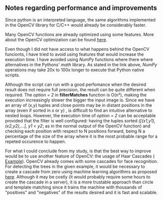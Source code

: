 
## Notes regarding performance and improvements
Since python is an interpreted language, the same algorithms implemented in the OpenCV library for C/C++ would already be considerably
faster.

Many OpenCV functions are already optimized using some features. More about the OpenCV optimization can be found 
[here](http://docs.opencv.org/trunk/dc/d71/tutorial_py_optimization.html). 

Even though I did not have access to what happens behind the OpenCV funcionts, I have tried to avoid using features that would increase
the execution time. I have avoided using *NumPy* functions where there where alternatives in the Pythons' *math* library. As stated in
the link above, *NumPy* operations may take 20x to 100x longer to execute that Python native scripts.

Although the script can run with a good perfomance when the desired result does not require full precision, the result can be quite
different when required. The *option = 2* in **filterMatches** function is O(n²), making the execution increasingly slower the bigger the
input image is. Since we have an array of (x,y) tuples and close points may be in distant positions in the array (even if sorted in x or y) , is difficult to find an intuitive alternative to nested loops. However, the execution time of *option = 2* can be acceptable provided
that the filter is well configured: having the tuples sorted *([(x1,y1),(x2,y2),...], y1 < y2*; as in the normal output of the OpenCV function) 
and checking each position with respect to N positions forward, being N a percentage of the size of the array where it is the most probable range for a repeted occurence to happen.

For what I could conclude from my study, is that the best way to improve would be to use another feature of OpenCV: the usage of 
Haar Cascades ( [Example](http://docs.opencv.org/trunk/d7/d8b/tutorial_py_face_detection.html)). OpenCV already comes 
with some cascades for face recognition. For detecting the trees in the given example, it would be necessary to create a cascade from zero
using machine learning algorithms as proposed [here](http://johnallen.github.io/opencv-object-detection-tutorial/). Although it may be
costly (it would probably require some hours to create the cascade in a server), it is a more trustable approach than circle and template
matching since it trains the machine with  thousands of "positives" and  "negatives" of the results desired and it is fast and scalable.
